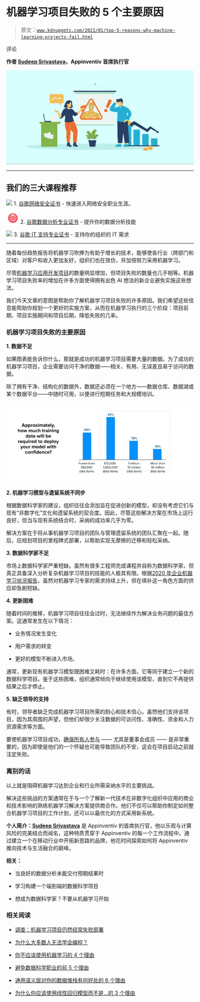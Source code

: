 # 机器学习项目失败的 5 个主要原因

> 原文：[`www.kdnuggets.com/2021/01/top-5-reasons-why-machine-learning-projects-fail.html`](https://www.kdnuggets.com/2021/01/top-5-reasons-why-machine-learning-projects-fail.html)

评论

**作者 [Sudeep Srivastava](https://appinventiv.com/)，Appinventiv 首席执行官**

![图片](img/cc23c6cb8c2d8f8709b89e70f9f3c674.png)

* * *

## 我们的三大课程推荐

![](img/0244c01ba9267c002ef39d4907e0b8fb.png) 1\. [谷歌网络安全证书](https://www.kdnuggets.com/google-cybersecurity) - 快速进入网络安全职业生涯。

![](img/e225c49c3c91745821c8c0368bf04711.png) 2\. [谷歌数据分析专业证书](https://www.kdnuggets.com/google-data-analytics) - 提升你的数据分析技能

![](img/0244c01ba9267c002ef39d4907e0b8fb.png) 3\. [谷歌 IT 支持专业证书](https://www.kdnuggets.com/google-itsupport) - 支持你的组织的 IT 需求

* * *

随着每份趋势报告将机器学习吹捧为有助于增长的技术，能够使各行业（跨部门和区域）对客户和收入更加友好，组织们也在效仿，并加倍努力采用机器学习。

尽管[机器学习应用开发项目](https://appinventiv.com/blog/machine-learning-app-development/)的数量明显增加，但项目失败的数量也几乎相等。机器学习项目失败率的增加在许多方面使得拥有出色 AI 想法的新企业避免实施这些想法。

我们今天文章的意图是帮助你了解机器学习项目失败的许多原因。我们希望这些信息能帮助你规划一个更好的实施方案，从而在机器学习执行的三个阶段：项目前期、项目实施期间和项目后期，降低失败的几率。

### **机器学习项目失败的主要原因**

**1\. 数据不足**

如果图表能告诉你什么，那就是成功的机器学习项目需要大量的数据。为了成功的机器学习项目，企业需要访问干净的数据——相关、有用、无误差且易于访问的数据。

除了拥有干净、结构化的数据外，数据还必须在一个地方——数据仓库、数据湖或某个数据平台——中随时可用，以便进行短期任务和大规模培训。

![图片](img/b447151508638de682e479428112168d.png)

**2\. 机器学习模型与遗留系统不同步**

根据数据科学家的建议，组织往往会添加旨在促进创新的模型，却没有考虑它们与现有“非数字化”文化和遗留系统的契合度。因此，尽管这些解决方案在市场上运行良好，但当与现有系统结合时，采纳的成功率几乎为零。

解决方案在于将从事机器学习项目的团队与管理遗留系统的团队汇聚在一起。随后，应规划项目的里程碑式部署，以帮助实现无摩擦的迁移和轻松采纳。

**3\. 数据科学家不足**

市场上数据科学家严重短缺。虽然有很多工程师完成课程并自称为数据科学家，但真正具备深入分析复杂机器学习项目的技能的人极其有限。根据[2020 年企业机器学习状况报告](https://info.algorithmia.com/2020?utm_medium=blog&utm_source=blog&utm_campaign=IC-1912-2020-State-of-ML)，虽然对机器学习专家的需求持续上升，但在填补这一角色方面的供应却急剧短缺。

**4\. 更新困难**

随着时间的推移，机器学习项目往往会过时，无法继续作为解决业务问题的最佳方案。这通常发生在以下情况：

+   业务情况发生变化

+   用户需求的转变

+   更好的模型不断进入市场。

通常，更新现有机器学习模型既困难又耗时：在许多方面，它等同于建立一个新的数据科学项目。鉴于这些困难，组织通常倾向于继续使用该模型，直到它不再提供结果之后才停止。

**5\. 缺乏领导的支持**

有时，领导者缺乏完成机器学习项目所需的耐心和技术信心。虽然他们支持该项目，因为其周围的声望，但他们却很少关注数据的可访问性、准确性、资金和人力资源需求等方面。

要使机器学习项目成功，[确保所有人参与](https://tdan.com/how-to-convince-stakeholders-that-data-governance-is-necessary/26933) —— 尤其是董事会成员 —— 是非常重要的，因为即使是他们的一个怀疑也可能导致团队的不安，这会在项目启动之前就注定失败。

### **离别的话**

以上就是阻碍机器学习达到企业和行业所需采纳水平的主要挑战。

解决这些挑战的方案通常在于与一个了解新一代技术在非数字化组织中应用的商业和技术影响的熟练机器学习解决方案提供商合作。他们不仅可以帮助你制定如何整合机器学习项目的工作计划，还可以以最优化的方式采用新系统。

**个人简介：[Sudeep Srivastava](https://appinventiv.com/)** 是 Appinventiv 的首席执行官，他以乐观与计算风险的完美结合而闻名，这种特质贯穿于 Appinventiv 的每一个工作流程中。通过建立一个在移动行业中开拓新思路的品牌，他花时间探索如何将 Appinventiv 推向技术与生活融合的巅峰。

**相关：**

+   当良好的数据分析未能交付预期结果时

+   学习构建一个端到端的数据科学项目

+   想成为数据科学家？不要从机器学习开始

### 相关阅读

+   [调查：机器学习项目仍然经常失败部署](https://www.kdnuggets.com/survey-machine-learning-projects-still-routinely-fail-to-deploy)

+   [为什么大多数人无法学会编程？](https://www.kdnuggets.com/2022/03/people-fail-learn-programming.html)

+   [你不应该使用机器学习的 4 个理由](https://www.kdnuggets.com/2021/12/4-reasons-shouldnt-machine-learning.html)

+   [避免数据科学职业的前 5 个理由](https://www.kdnuggets.com/2022/04/top-5-reasons-avoid-data-science-career.html)

+   [通用语义层对你的数据堆栈有何好处的 6 个理由](https://www.kdnuggets.com/2024/01/cube-6-reasons-why-a-universal-semantic-layer-is-beneficial)

+   [为什么你应该使用线性回归模型而不是…的 3 个理由](https://www.kdnuggets.com/2021/08/3-reasons-linear-regression-instead-neural-networks.html)
